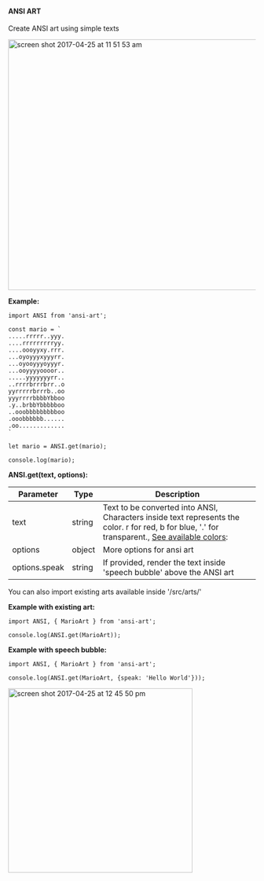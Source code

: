 #### ANSI ART

Create ANSI art using simple texts

<img width="510" alt="screen shot 2017-04-25 at 11 51 53 am" src="https://cloud.githubusercontent.com/assets/3471415/25371301/b440ebe6-29ad-11e7-8459-abbea63e1630.png">


**Example:**

```
import ANSI from 'ansi-art';

const mario = `
.....rrrrr..yyy.
....rrrrrrrrryy.
....oooyyxy.rrr.
...oyoyyyxyyyrr.
...oyooyyyoyyyr.
...ooyyyyoooor..
.....yyyyyyyrr..
..rrrrbrrrbrr..o
yyrrrrrbrrrb..oo
yyyrrrrbbbbYbboo
.y..brbbYbbbbboo
..ooobbbbbbbbboo
.ooobbbbbb......
.oo.............
`

let mario = ANSI.get(mario);

console.log(mario);

```

**ANSI.get(text, options):**

Parameter | Type | Description
------|------ | -------------
text    | string | Text to be converted into ANSI, Characters inside text represents the color. r for red, b for blue, '.' for transparent., [See available colors](https://github.com/gauravchl/ansi-art/blob/master/src/index.js#L5):
options | object | More options for ansi art
options.speak | string | If provided, render the text inside 'speech bubble' above the ANSI art


You can also import existing arts available inside '/src/arts/'

**Example with existing art:**

```
import ANSI, { MarioArt } from 'ansi-art';

console.log(ANSI.get(MarioArt));
```

**Example with speech bubble:**

```
import ANSI, { MarioArt } from 'ansi-art';

console.log(ANSI.get(MarioArt, {speak: 'Hello World'}));
```

<img width="375" alt="screen shot 2017-04-25 at 12 45 50 pm" src="https://cloud.githubusercontent.com/assets/3471415/25372927/2b153fa4-29b5-11e7-97ab-dbcfecbc5e28.png">
